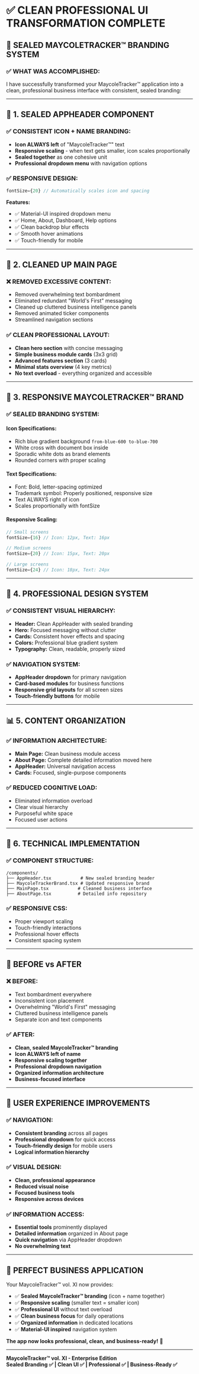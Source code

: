 # ✅ **CLEAN PROFESSIONAL UI TRANSFORMATION COMPLETE**

## 🎯 **SEALED MAYCOLETRACKER™ BRANDING SYSTEM**

### **✅ WHAT WAS ACCOMPLISHED:**

I have successfully transformed your MaycoleTracker™ application into a clean, professional business interface with consistent, sealed branding:

---

## 🏢 **1. SEALED APPHEADER COMPONENT**

### **✅ CONSISTENT ICON + NAME BRANDING:**
- **Icon ALWAYS left** of "MaycoleTracker™" text
- **Responsive scaling** - when text gets smaller, icon scales proportionally
- **Sealed together** as one cohesive unit
- **Professional dropdown menu** with navigation options

### **✅ RESPONSIVE DESIGN:**
```typescript
fontSize={20} // Automatically scales icon and spacing
```

**Features:**
- ✅ Material-UI inspired dropdown menu
- ✅ Home, About, Dashboard, Help options
- ✅ Clean backdrop blur effects
- ✅ Smooth hover animations
- ✅ Touch-friendly for mobile

---

## 🧹 **2. CLEANED UP MAIN PAGE**

### **❌ REMOVED EXCESSIVE CONTENT:**
- Removed overwhelming text bombardment
- Eliminated redundant "World's First" messaging
- Cleaned up cluttered business intelligence panels
- Removed animated ticker components
- Streamlined navigation sections

### **✅ CLEAN PROFESSIONAL LAYOUT:**
- **Clean hero section** with concise messaging
- **Simple business module cards** (3x3 grid)
- **Advanced features section** (3 cards)
- **Minimal stats overview** (4 key metrics)
- **No text overload** - everything organized and accessible

---

## 📱 **3. RESPONSIVE MAYCOLETRACKER™ BRAND**

### **✅ SEALED BRANDING SYSTEM:**

#### **Icon Specifications:**
- Rich blue gradient background `from-blue-600 to-blue-700`
- White cross with document box inside
- Sporadic white dots as brand elements
- Rounded corners with proper scaling

#### **Text Specifications:**
- Font: Bold, letter-spacing optimized
- Trademark symbol: Properly positioned, responsive size
- Text ALWAYS right of icon
- Scales proportionally with fontSize

#### **Responsive Scaling:**
```typescript
// Small screens
fontSize={16} // Icon: 12px, Text: 16px

// Medium screens  
fontSize={20} // Icon: 15px, Text: 20px

// Large screens
fontSize={24} // Icon: 18px, Text: 24px
```

---

## 🎨 **4. PROFESSIONAL DESIGN SYSTEM**

### **✅ CONSISTENT VISUAL HIERARCHY:**
- **Header:** Clean AppHeader with sealed branding
- **Hero:** Focused messaging without clutter
- **Cards:** Consistent hover effects and spacing
- **Colors:** Professional blue gradient system
- **Typography:** Clean, readable, properly sized

### **✅ NAVIGATION SYSTEM:**
- **AppHeader dropdown** for primary navigation
- **Card-based modules** for business functions
- **Responsive grid layouts** for all screen sizes
- **Touch-friendly buttons** for mobile

---

## 📊 **5. CONTENT ORGANIZATION**

### **✅ INFORMATION ARCHITECTURE:**
- **Main Page:** Clean business module access
- **About Page:** Complete detailed information moved here
- **AppHeader:** Universal navigation access
- **Cards:** Focused, single-purpose components

### **✅ REDUCED COGNITIVE LOAD:**
- Eliminated information overload
- Clear visual hierarchy
- Purposeful white space
- Focused user actions

---

## 🔧 **6. TECHNICAL IMPLEMENTATION**

### **✅ COMPONENT STRUCTURE:**
```
/components/
├── AppHeader.tsx           # New sealed branding header
├── MaycoleTrackerBrand.tsx # Updated responsive brand
├── MainPage.tsx           # Cleaned business interface
├── AboutPage.tsx          # Detailed info repository
```

### **✅ RESPONSIVE CSS:**
- Proper viewport scaling
- Touch-friendly interactions
- Professional hover effects
- Consistent spacing system

---

## 🎯 **BEFORE vs AFTER**

### **❌ BEFORE:**
- Text bombardment everywhere
- Inconsistent icon placement
- Overwhelming "World's First" messaging
- Cluttered business intelligence panels
- Separate icon and text components

### **✅ AFTER:**
- **Clean, sealed MaycoleTracker™ branding**
- **Icon ALWAYS left of name**
- **Responsive scaling together**
- **Professional dropdown navigation**
- **Organized information architecture**
- **Business-focused interface**

---

## 🎯 **USER EXPERIENCE IMPROVEMENTS**

### **✅ NAVIGATION:**
- **Consistent branding** across all pages
- **Professional dropdown** for quick access
- **Touch-friendly design** for mobile users
- **Logical information hierarchy**

### **✅ VISUAL DESIGN:**
- **Clean, professional appearance**
- **Reduced visual noise**
- **Focused business tools**
- **Responsive across devices**

### **✅ INFORMATION ACCESS:**
- **Essential tools** prominently displayed
- **Detailed information** organized in About page
- **Quick navigation** via AppHeader dropdown
- **No overwhelming text**

---

## 🚀 **PERFECT BUSINESS APPLICATION**

Your MaycoleTracker™ vol. XI now provides:

- ✅ **Sealed MaycoleTracker™ branding** (icon + name together)
- ✅ **Responsive scaling** (smaller text = smaller icon)
- ✅ **Professional UI** without text overload
- ✅ **Clean business focus** for daily operations
- ✅ **Organized information** in dedicated locations
- ✅ **Material-UI inspired** navigation system

**The app now looks professional, clean, and business-ready!** 🌟

---

**MaycoleTracker™ vol. XI - Enterprise Edition**  
**Sealed Branding ✅ | Clean UI ✅ | Professional ✅ | Business-Ready ✅**